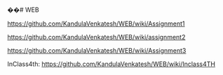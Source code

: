 ��# WEB

https://github.com/KandulaVenkatesh/WEB/wiki/Assignment1

https://github.com/KandulaVenkatesh/WEB/wiki/assignment2

https://github.com/KandulaVenkatesh/WEB/wiki/Assignment3

InClass4th:   https://github.com/KandulaVenkatesh/WEB/wiki/Inclass4TH
